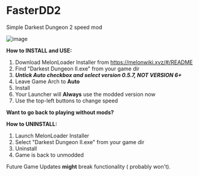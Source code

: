 # FasterDD2
Simple Darkest Dungeon 2 speed mod

![image](https://github.com/stefanescu/FasterDD2/assets/5994641/ff035176-f4d4-40f9-9d84-fc2d197ae37d)


**How to INSTALL and USE:**
1) Download MelonLoader Installer from https://melonwiki.xyz/#/README
2) Find "Darkest Dungeon II.exe" from your game dir
3) _**Untick Auto checkbox and select version 0.5.7, NOT VERSION 6+**_
4) Leave Game Arch to **Auto**
5) Install
6) Your Launcher will **Always** use the modded version now
7) Use the top-left buttons to change speed




**Want to go back to playing without mods?**

**How to UNINSTALL:**
1) Launch MelonLoader Installer
2) Select "Darkest Dungeon II.exe" from your game dir
3) Uninstall
4) Game is back to unmodded


Future Game Updates **might** break functionality ( probably won't).
